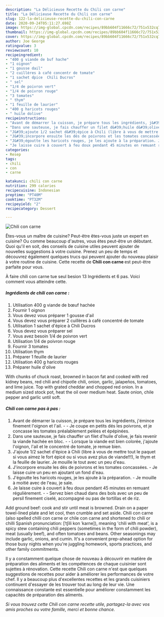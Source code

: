 ```yaml
---
description: "La Délicieuse Recette du Chili con carne"
title: "La Délicieuse Recette du Chili con carne"
slug: 122-la-delicieuse-recette-du-chili-con-carne
date: 2020-09-24T05:11:27.698Z
image: https://img-global.cpcdn.com/recipes/89bb604f11666c72/751x532cq70/chili-con-carne-photo-principale-de-la-recette.jpg
thumbnail: https://img-global.cpcdn.com/recipes/89bb604f11666c72/751x532cq70/chili-con-carne-photo-principale-de-la-recette.jpg
cover: https://img-global.cpcdn.com/recipes/89bb604f11666c72/751x532cq70/chili-con-carne-photo-principale-de-la-recette.jpg
author: Joe George
ratingvalue: 3
reviewcount: 10
recipeingredient:
- "400 g viande de buf hache"
- "1 oignon"
- "1 gousse dail"
- "2 cuillères à café concentr de tomate"
- "1 sachet dpice  Chili Ducros"
- " sel"
- "1/4 de poivron vert"
- "1/4 de poivron rouge"
- "3 tomates"
- " thym"
- "1 feuille de laurier"
- "400 g haricots rouges"
- " huile dolive"
recipeinstructions:
- "Avant de démarrer la cuisson, je prépare tous les ingrédients, j&#39;émince finement l&#39;oignon et l&#39;ail.  Je coupe en petits dés les poivrons, et je concasse les tomates préalablement pelées et épépinées."
- "Dans une sauteuse, je fais chauffer un filet d&#39;huile d&#39;olive, je fais revenir la viande hachée en bloc.  Lorsque la viande est bien colorée, j&#39;ajoute l&#39;oignon, l&#39;ail et le concentré de tomate, je remue bien."
- "J&#39;ajoute 1/2 sachet d&#39;épice à Chili (libre à vous de mettre tout le paquet si vous aimez le fort épicé ou si vous avez plus de viande!!!), le thym et la feuille de laurier. Je mouille le tout avec un peu d&#39;eau."
- "J&#39;incorpore ensuite les dés de poivrons et les tomates concassées. Je laisse cuire un peu en ajoutant un fond d&#39;eau."
- "J&#39;égoutte les haricots rouges, je les ajoute à la préparation. Je mouille à moitié avec de l&#39;eau, je sale."
- "Je laisse cuire à couvert à feu doux pendant 45 minutes en remuant régulièrement.  Servez bien chaud dans des bols avec un peu de persil finement ciselé, accompagné ou pas de tortillas et de riz."
categories:
- Resep
tags:
- chili
- con
- carne

katakunci: chili con carne 
nutrition: 299 calories
recipecuisine: Indonesian
preptime: "PT40M"
cooktime: "PT32M"
recipeyield: "2"
recipecategory: Dessert

---
```



![Chili con carne](https://img-global.cpcdn.com/recipes/89bb604f11666c72/751x532cq70/chili-con-carne-photo-principale-de-la-recette.jpg)

Êtes-vous un maître de cuisine? Peut-être êtes-vous juste un expert en cuisine? Ou comme beaucoup d'autres, vous êtes peut-être un débutant. Quoi qu'il en soit, des conseils de cuisine utiles peuvent ajouter de nouvelles suggestions à votre cuisine. Prenez un peu de temps et découvrez également quelques trucs qui peuvent ajouter du nouveau plaisir à votre routine de cuisine. Cette recette de <strong> Chili con carne </strong> est peut-être parfaite pour vous.

<!--inarticleads1-->

À faire chili con carne tue seul besion 13 Ingrédients et 6 pas. Voici comment vous atteindre cette.

##### Ingrédients de chili con carne :

1. Utilisation 400 g viande de bœuf hachée
1. Fournir 1 oignon
1. Vous devez vous préparer 1 gousse d&#39;ail
1. Vous devez vous préparer 2 cuillères à café concentré de tomate
1. Utilisation 1 sachet d&#39;épice à Chili Ducros
1. Vous devez vous préparer  sel
1. Vous avez besoin 1/4 de poivron vert
1. Utilisation 1/4 de poivron rouge
1. Fournir 3 tomates
1. Utilisation  thym
1. Préparer 1 feuille de laurier
1. Utilisation 400 g haricots rouges
1. Préparer  huile d&#39;olive


With chunks of chuck roast, browned in bacon fat and cooked with red kidney beans, red chili and chipotle chili, onion, garlic, jalapeños, tomatoes, and lime juice. Top with grated cheddar and chopped red onion. In a medium sized stock pot, heat the oil over medium heat. Saute onion, chile pepper and garlic until soft. 

<!--inarticleads2-->

##### Chili con carne pas à pas :

1. Avant de démarrer la cuisson, je prépare tous les ingrédients, j&#39;émince finement l&#39;oignon et l&#39;ail. -  - Je coupe en petits dés les poivrons, et je concasse les tomates préalablement pelées et épépinées.
1. Dans une sauteuse, je fais chauffer un filet d&#39;huile d&#39;olive, je fais revenir la viande hachée en bloc. -  - Lorsque la viande est bien colorée, j&#39;ajoute l&#39;oignon, l&#39;ail et le concentré de tomate, je remue bien.
1. J&#39;ajoute 1/2 sachet d&#39;épice à Chili (libre à vous de mettre tout le paquet si vous aimez le fort épicé ou si vous avez plus de viande!!!), le thym et la feuille de laurier. Je mouille le tout avec un peu d&#39;eau.
1. J&#39;incorpore ensuite les dés de poivrons et les tomates concassées. - Je laisse cuire un peu en ajoutant un fond d&#39;eau.
1. J&#39;égoutte les haricots rouges, je les ajoute à la préparation. - Je mouille à moitié avec de l&#39;eau, je sale.
1. Je laisse cuire à couvert à feu doux pendant 45 minutes en remuant régulièrement. -  - Servez bien chaud dans des bols avec un peu de persil finement ciselé, accompagné ou pas de tortillas et de riz.


Add ground beef: cook and stir until meat is browned. Drain on a paper towel-lined plate and let cool, then crumble and set aside. Chili con carne (also spelled chilli con carne or chile con carne and shortened to chili or chilli Spanish pronunciation: [ˈtʃili kon ˈkaɾne]), meaning &#39;chili with meat&#39;, is a spicy stew containing chili peppers (sometimes in the form of chili powder), meat (usually beef), and often tomatoes and beans. Other seasonings may include garlic, onions, and cumin. It&#39;s a convenient prep-ahead option for those busy nights when you&#39;re juggling homework, sports practices, and other family commitments. 

<!--inarticleads1-->

<p>
Il y a constamment quelque chose de nouveau à découvrir en matière de préparation des aliments et les compétences de chaque cuisinier sont sujettes à rénovation. Cette recette Chili con carne n'est que quelques suggestions de recettes pour aider à améliorer les performances de votre chef. Il y a beaucoup plus d'excellentes recettes et les grands cuisiniers continuent d'essayer de les trouver tout au long de leur vie. Une connaissance constante est essentielle pour améliorer constamment les capacités de préparation des aliments.
</p>

<p>
<i>Si vous trouvez cette Chili con carne recette utile, partagez-la avec vos amis proches ou votre famille, merci et bonne chance.</i>
</p>
